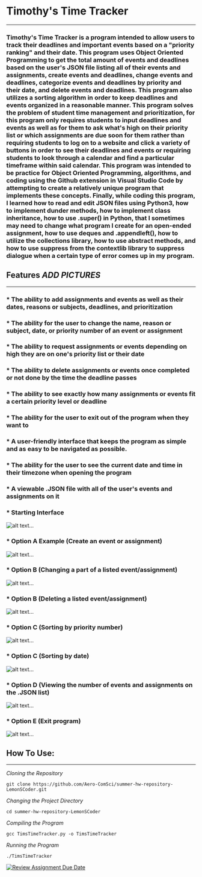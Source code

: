 # Timothy's Time Tracker
---
### Timothy's Time Tracker is a program intended to allow users to track their deadlines and important events based on a "priority ranking" and their date. This program uses Object Oriented Programming to get the total amount of events and deadlines based on the user's JSON file listing all of their events and assignments, create events and deadlines, change events and deadlines, categorize events and deadlines by priority and their date, and delete events and deadlines. This program also utilizes a sorting algorithm in order to keep deadlines and events organized in a reasonable manner. This program solves the problem of student time management and prioritization, for this program only requires students to input deadlines and events as well as for them to ask what's high on their priority list or which assignments are due soon for them rather than requiring students to log on to a website and click a variety of buttons in order to see their deadlines and events or requiring students to look through a calendar and find a particular timeframe within said calendar. This program was intended to be practice for Object Oriented Programming, algorithms, and coding using the Github extension in Visual Studio Code by attempting to create a relatively unique program that implements these concepts. Finally, while coding this program, I learned how to read and edit JSON files using Python3, how to implement dunder methods, how to implement class inheritance, how to use .super() in Python, that I sometimes may need to change what program I create for an open-ended assignment, how to use deques and .appendleft(), how to utilize the collections library, how to use abstract methods, and how to use suppress from the contextlib library to suppress dialogue when a certain type of error comes up in my program.

## Features *ADD PICTURES*
---
### * The ability to add assignments and events as well as their dates, reasons or subjects, deadlines, and prioritization
### * The ability for the user to change the name, reason or subject, date, or priority number of an event or assignment
### * The ability to request assignments or events depending on high they are on one's priority list or their date
### * The ability to delete assignments or events once completed or not done by the time the deadline passes
### * The ability to see exactly how many assignments or events fit a certain priority level or deadline
### * The ability for the user to exit out of the program when they want to
### * A user-friendly interface that keeps the program as simple and as easy to be navigated as possible.
### * The ability for the user to see the current date and time in their timezone when opening the program
### * A viewable .JSON file with all of the user's events and assignments on it

### * Starting Interface 
![alt text](https://github.com/Aero-ComSci/summer-hw-repository-LemonSCoder/blob/main/images/Interface.png)...

### * Option A Example (Create an event or assignment)
![alt text](https://github.com/Aero-ComSci/summer-hw-repository-LemonSCoder/blob/main/images/OptionA.png)...

### * Option B (Changing a part of a listed event/assignment)
![alt text](https://github.com/Aero-ComSci/summer-hw-repository-LemonSCoder/blob/main/images/OptionBChange.png)...

### * Option B (Deleting a listed event/assignment)
![alt text](https://github.com/Aero-ComSci/summer-hw-repository-LemonSCoder/blob/main/images/OptionBDelete.png)...

### * Option C (Sorting by priority number)
![alt text](https://github.com/Aero-ComSci/summer-hw-repository-LemonSCoder/blob/main/images/OptionCNumber.png)...

### * Option C (Sorting by date)
![alt text](https://github.com/Aero-ComSci/summer-hw-repository-LemonSCoder/blob/main/images/OptionCDate.png)...

### * Option D (Viewing the number of events and assignments on the .JSON list)
![alt text](https://github.com/Aero-ComSci/summer-hw-repository-LemonSCoder/blob/main/images/OptionD.png)...

### * Option E (Exit program)
![alt text](https://github.com/Aero-ComSci/summer-hw-repository-LemonSCoder/blob/main/images/OptionE.png)...


## How To Use:
---
*Cloning the Repository*
```
git clone https://github.com/Aero-ComSci/summer-hw-repository-LemonSCoder.git
```
*Changing the Project Directory*
```
cd summer-hw-repository-LemonSCoder
```
*Compiling the Program*
```
gcc TimsTimeTracker.py -o TimsTimeTracker
```
*Running the Program*
```
./TimsTimeTracker
```


[![Review Assignment Due Date](https://classroom.github.com/assets/deadline-readme-button-22041afd0340ce965d47ae6ef1cefeee28c7c493a6346c4f15d667ab976d596c.svg)](https://classroom.github.com/a/OgHQm8Y-)
